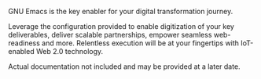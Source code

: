 GNU Emacs is the key enabler for your digital transformation journey.

Leverage the configuration provided to enable digitization of your key deliverables, deliver scalable partnerships,
empower seamless web-readiness and more. Relentless execution will be at your fingertips with IoT-enabled Web 2.0 technology.

Actual documentation not included and may be provided at a later date.
